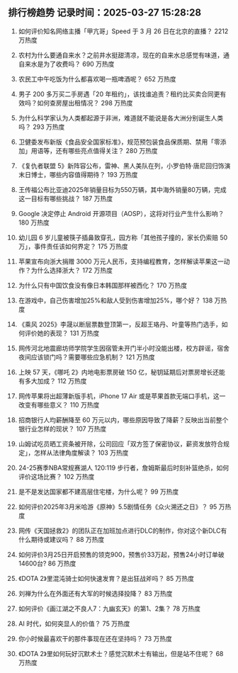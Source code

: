 
## 排行榜趋势 记录时间：2025-03-27 15:28:28
  
  1. 如何评价知名网络主播「甲亢哥」Speed 于 3 月 26 日在北京的直播？ 2212 万热度
    
  2. 农村为什么要通自来水？之前井水挺甜清凉，现在的自来水总感觉有味道，通自来水是为了收费吗？ 690 万热度
    
  3. 农民工中午吃饭为什么都喜欢喝一瓶啤酒呢？ 652 万热度
    
  4. 男子 200 多万买二手房遇「20 年租约」，该找谁追责？租约比买卖合同更有效吗？如何查房屋出租情况？ 298 万热度
    
  5. 为什么科学家认为人类都起源于非洲，难道就不能说是各大洲分别诞生人类吗？ 293 万热度
    
  6. 卫健委发布新版《食品安全国家标准》，规范预包装食品保质期、禁用「零添加」用语等，还有哪些亮点值得关注？ 280 万热度
    
  7. 《复仇者联盟 5》新阵容公布，雷神、黑人美队在列，小罗伯特·唐尼回归饰演末日博士，哪些内容值得期待？ 193 万热度
    
  8. 王传福公布比亚迪2025年销量目标为550万辆，其中海外销量80万辆，完成这一目标有哪些挑战？ 187 万热度
    
  9. Google 决定停止 Android 开源项目（AOSP），这将对行业产生什么影响？ 180 万热度
    
  10. 幼儿园 6 岁儿童被筷子插鼻致穿孔，园方称「其他孩子撞的，家长仍索赔 50 万」，事件责任该如何界定？ 175 万热度
    
  11. 苹果宣布向浙大捐赠 3000 万元人民币，支持编程教育，怎样解读苹果这一动作？为什么选择浙大？ 172 万热度
    
  12. 为什么只有中国饮食没有像日本韩国那样被西化？ 170 万热度
    
  13. 在游戏中，自己伤害增加25%和敌人受到伤害增加25%，哪个好？ 138 万热度
    
  14. 《乘风 2025》李晟以断层票数登顶第一，反超王珞丹、叶童等热门选手，如何评价她的表现？ 131 万热度
    
  15. 网传河北地震廊坊师学院学生因宿管未开门半小时没能出楼，校方辟谣，宿舍夜间应该锁门吗？需要哪些应急机制？ 121 万热度
    
  16. 上映 57 天，《哪吒 2》内地电影票房破 150 亿，秘钥延期后对票房增长还能有多大加成？ 112 万热度
    
  17. 网传苹果将出超薄新版手机，iPhone 17 Air 或是苹果首款无端口手机，这一改变有哪些意义？ 110 万热度
    
  18. 招商银行人均薪酬降至 60 万元以内，哪些原因导致了降薪？反映出当前整个银行业怎样的现状？ 107 万热度
    
  19. 山姆试吃员晒工资条被开除，公司回应「双方签了保密协议，薪资发放符合规定」，怎样从法律角度解读？ 103 万热度
    
  20. 24-25赛季NBA常规赛湖人 120:119 步行者，詹姆斯最后时刻补篮绝杀，如何评价这场比赛？ 102 万热度
    
  21. 是不是发达国家都不建高层住宅楼，为什么呢？ 99 万热度
    
  22. 如何评价2025年3月米哈游《原神》5.5剧情任务《众火溯还之日》？ 95 万热度
    
  23. 网传《天国拯救2》的团队正在加班加点进行DLC的制作，你对这个新DLC有什么期待或建议吗？ 88 万热度
    
  24. 如何评价3月25日开启预售的领克900，预售价33万起，预售24小时订单破14600台? 86 万热度
    
  25. 《DOTA 2》里混沌骑士如何快速发育？是出狂战斧吗？ 85 万热度
    
  26. 刘禅为什么在外面还有大军的时候选择投降？ 83 万热度
    
  27. 如何评价《画江湖之不良人7：九幽玄天》的第1、2集？ 78 万热度
    
  28. AI 时代，如何突显人的价值？ 75 万热度
    
  29. 你小时候最喜欢干的那件事现在还在坚持吗？ 73 万热度
    
  30. 《DOTA 2》里如何玩好沉默术士？感觉沉默术士有输出，但是站不住呢？ 68 万热度
    